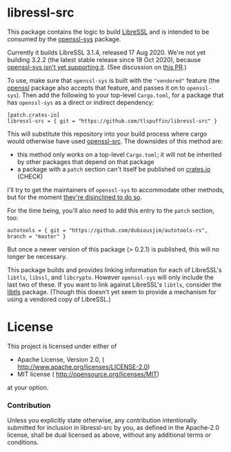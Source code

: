 # libressl-src

This package contains the logic to build [LibreSSL](https://www.libressl.org/)
and is intended to be consumed by
the [openssl-sys](https://lib.rs/crates/openssl-sys) package.

Currently it builds LibreSSL 3.1.4, released 17 Aug 2020.
We're not yet building 3.2.2 (the latest stable release since 18 Oct 2020), because
[openssl-sys isn't yet supporting it](https://github.com/sfackler/rust-openssl/issues/1309).
(See discussion on [this PR](https://github.com/sfackler/rust-openssl/pull/1333).)

To use, make sure that `openssl-sys` is built with the `"vendored"` feature
(the [openssl](https://lib.rs/crates/openssl)
package also accepts that feature, and passes it on to `openssl-sys`).
Then add the following to your top-level `Cargo.toml`, for a package that has `openssl-sys`
as a direct or indirect dependency:

```
[patch.crates-io]
libressl-src = { git = "https://github.com/tlspuffin/libressl-src" }
```

This will substitute this repository into your build process where cargo would
otherwise have used [openssl-src](https://lib.rs/crates/openssl-src). The downsides
of this method are:

* this method only works on a top-level `Cargo.toml`; it will not be inherited
  by other packages that depend on that package
* a package with a `patch` section can't itself be published on
  [crates.io](https://crates.io/) (CHECK)

I'll try to get the maintainers of `openssl-sys`
to accommodate other methods, but for the moment
[they're disinclined to do so](https://github.com/sfackler/rust-openssl/issues/1283).

For the time being, you'll also need to add this entry to the `patch` section, too:

```
autotools = { git = "https://github.com/dubiousjim/autotools-rs", branch = "master" }
```

But once a newer version of this package (> 0.2.1) is published, this will no longer be necessary.

This package builds and provides linking information for each of LibreSSL's `libtls`, `libssl`, and `libcrypto`. However `openssl-sys` will only include the last two of these. If you want to link against LibreSSL's `libtls`, consider the [libtls](https://lib.rs/crates/libtls) package. (Though this doesn't yet seem to provide a mechanism for using a vendored copy of LibreSSL.)


# License

This project is licensed under either of

 * Apache License, Version 2.0, (<!-- [LICENSE-APACHE](LICENSE-APACHE) or -->
   http://www.apache.org/licenses/LICENSE-2.0)
 * MIT license (<!-- [LICENSE-MIT](LICENSE-MIT) or -->
   http://opensource.org/licenses/MIT)

at your option.

### Contribution

Unless you explicitly state otherwise, any contribution intentionally submitted
for inclusion in libressl-src by you, as defined in the Apache-2.0 license, shall be
dual licensed as above, without any additional terms or conditions.
